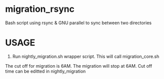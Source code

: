# migration_rsync
Bash script using rsync &amp; GNU parallel to sync between two directories

# USAGE
1. Run nightly_migration.sh wrapper script. This will call migration_core.sh

The cut off for migration is 6AM. The migration will stop at 6AM. Cut off time can be editted in nightly_migration
